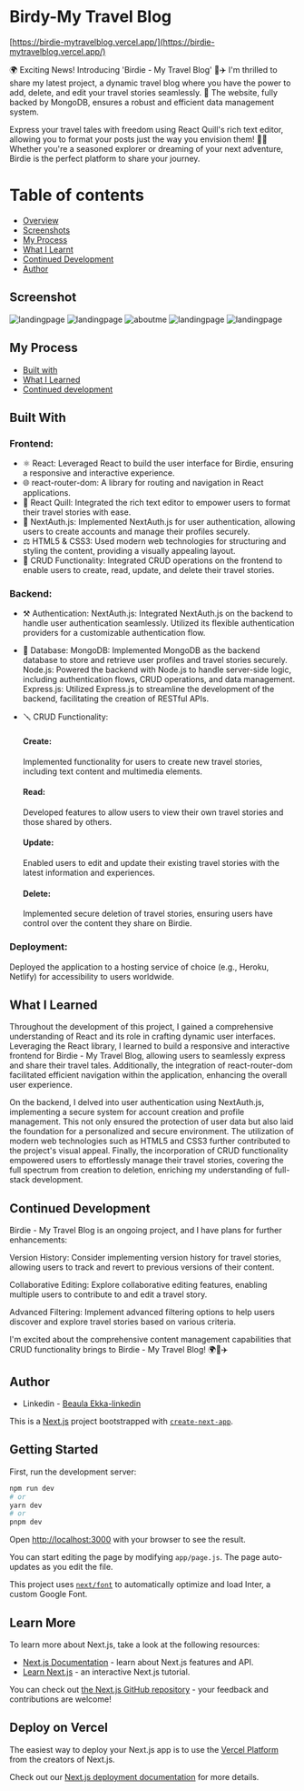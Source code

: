 # Birdy-My Travel Blog

[https://birdie-mytravelblog.vercel.app/](https://birdie-mytravelblog.vercel.app/)

🌍 Exciting News! Introducing 'Birdie - My Travel Blog' 🦜✈️ I'm thrilled to share my latest project, a dynamic travel blog where you have the power to add, delete, and edit your travel stories seamlessly. 🚀 The website, fully backed by MongoDB, ensures a robust and efficient data management system.

Express your travel tales with freedom using React Quill's rich text editor, allowing you to format your posts just the way you envision them! 📝✨ Whether you're a seasoned explorer or dreaming of your next adventure, Birdie is the perfect platform to share your journey.

# Table of contents

- [Overview](#overview)
- [Screenshots](#screenshot)
- [My Process](#my-process)
- [What I Learnt](#what-i-learned)
- [Continued Development](#continued-development)
- [Author](#author)

## Screenshot

![landingpage](./public/images/birdie_1.jpg)
![landingpage](./public/images/birdie_5.jpg)
![aboutme](./public/images/birdie_4.jpeg)
![landingpage](./public/images/birdie_3.jpeg)
![landingpage](./public/images/birdie_2.jpeg)

## My Process

- [Built with](#built-with)
- [What I Learned](#what-i-learned)
- [Continued development](#continued-development)

## Built With

### Frontend:

- ⚛️ React: Leveraged React to build the user interface for Birdie, ensuring a responsive and interactive experience.
- 🌐 react-router-dom: A library for routing and navigation in React applications.
- 📑 React Quill: Integrated the rich text editor to empower users to format their travel stories with ease.
- 🔑 NextAuth.js: Implemented NextAuth.js for user authentication, allowing users to create accounts and manage their profiles securely.
- ⚖️ HTML5 & CSS3: Used modern web technologies for structuring and styling the content, providing a visually appealing layout.
- 🔨 CRUD Functionality: Integrated CRUD operations on the frontend to enable users to create, read, update, and delete their travel stories.

### Backend:

- ⚒️ Authentication:
  NextAuth.js: Integrated NextAuth.js on the backend to handle user authentication seamlessly. Utilized its flexible authentication providers for a customizable authentication flow.

- 🧲 Database:
  MongoDB: Implemented MongoDB as the backend database to store and retrieve user profiles and travel stories securely.
  Node.js: Powered the backend with Node.js to handle server-side logic, including authentication flows, CRUD operations, and data management.
  Express.js: Utilized Express.js to streamline the development of the backend, facilitating the creation of RESTful APIs.

- 🪛 CRUD Functionality:

  #### Create:

  Implemented functionality for users to create new travel stories, including text content and multimedia elements.

  #### Read:

  Developed features to allow users to view their own travel stories and those shared by others.

  #### Update:

  Enabled users to edit and update their existing travel stories with the latest information and experiences.

  #### Delete:

  Implemented secure deletion of travel stories, ensuring users have control over the content they share on Birdie.

### Deployment:

Deployed the application to a hosting service of choice (e.g., Heroku, Netlify) for accessibility to users worldwide.

## What I Learned

Throughout the development of this project, I gained a comprehensive understanding of React and its role in crafting dynamic user interfaces. Leveraging the React library, I learned to build a responsive and interactive frontend for Birdie - My Travel Blog, allowing users to seamlessly express and share their travel tales. Additionally, the integration of react-router-dom facilitated efficient navigation within the application, enhancing the overall user experience.

On the backend, I delved into user authentication using NextAuth.js, implementing a secure system for account creation and profile management. This not only ensured the protection of user data but also laid the foundation for a personalized and secure environment. The utilization of modern web technologies such as HTML5 and CSS3 further contributed to the project's visual appeal. Finally, the incorporation of CRUD functionality empowered users to effortlessly manage their travel stories, covering the full spectrum from creation to deletion, enriching my understanding of full-stack development.

## Continued Development

Birdie - My Travel Blog is an ongoing project, and I have plans for further enhancements:

Version History:
Consider implementing version history for travel stories, allowing users to track and revert to previous versions of their content.

Collaborative Editing:
Explore collaborative editing features, enabling multiple users to contribute to and edit a travel story.

Advanced Filtering:
Implement advanced filtering options to help users discover and explore travel stories based on various criteria.

I'm excited about the comprehensive content management capabilities that CRUD functionality brings to Birdie - My Travel Blog! 🌍🦜✈️

## Author

- Linkedin - [Beaula Ekka-linkedin](https://www.linkedin.com/in/beaula-ekka-favejee-97316558/)

This is a [Next.js](https://nextjs.org/) project bootstrapped with [`create-next-app`](https://github.com/vercel/next.js/tree/canary/packages/create-next-app).

## Getting Started

First, run the development server:

```bash
npm run dev
# or
yarn dev
# or
pnpm dev
```

Open [http://localhost:3000](http://localhost:3000) with your browser to see the result.

You can start editing the page by modifying `app/page.js`. The page auto-updates as you edit the file.

This project uses [`next/font`](https://nextjs.org/docs/basic-features/font-optimization) to automatically optimize and load Inter, a custom Google Font.

## Learn More

To learn more about Next.js, take a look at the following resources:

- [Next.js Documentation](https://nextjs.org/docs) - learn about Next.js features and API.
- [Learn Next.js](https://nextjs.org/learn) - an interactive Next.js tutorial.

You can check out [the Next.js GitHub repository](https://github.com/vercel/next.js/) - your feedback and contributions are welcome!

## Deploy on Vercel

The easiest way to deploy your Next.js app is to use the [Vercel Platform](https://vercel.com/new?utm_medium=default-template&filter=next.js&utm_source=create-next-app&utm_campaign=create-next-app-readme) from the creators of Next.js.

Check out our [Next.js deployment documentation](https://nextjs.org/docs/deployment) for more details.
